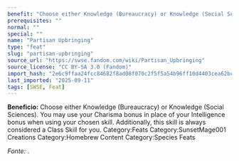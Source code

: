 ```yaml
---
benefit: "Choose either Knowledge (Bureaucracy) or Knowledge (Social Sciences). You may use your Charisma bonus in place of your Intelligence bonus when using your chosen skill. Additionally, this skill is always considered a Class Skill for you. Category:Feats Category:SunsetMage001 Creations Category:Homebrew Content Category:Species Feats"
prerequisites: ""
normal: ""
special: ""
name: "Partisan Upbringing"
type: "feat"
slug: "partisan-upbringing"
source_url: "https://swse.fandom.com/wiki/Partisan_Upbringing"
source_license: "CC BY-SA 3.0 (Fandom)"
import_hash: "2e6c9ffaa24fcc84682f8ad08f070c2f5f5a54b96ff10d4403cea62bc8f9a166"
last_imported: "2025-09-11"
tags: [SWSE, Feat]
---
```

**Beneficio:** Choose either Knowledge (Bureaucracy) or Knowledge (Social Sciences). You may use your Charisma bonus in place of your Intelligence bonus when using your chosen skill. Additionally, this skill is always considered a Class Skill for you. Category:Feats Category:SunsetMage001 Creations Category:Homebrew Content Category:Species Feats

*Fonte:* .